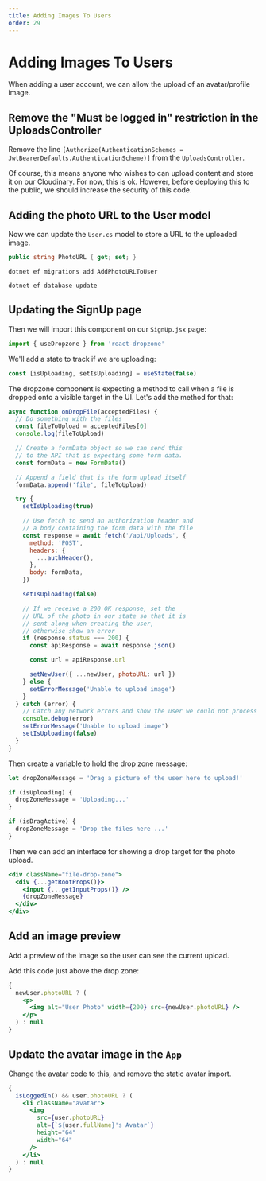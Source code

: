 ```yaml
---
title: Adding Images To Users
order: 29
---
```


# Adding Images To Users

When adding a user account, we can allow the upload of an avatar/profile image.

## Remove the "Must be logged in" restriction in the UploadsController

Remove the line
`[Authorize(AuthenticationSchemes = JwtBearerDefaults.AuthenticationScheme)]`
from the `UploadsController`.

Of course, this means anyone who wishes to can upload content and store it on
our Cloudinary. For now, this is ok. However, before deploying this to the
public, we should increase the security of this code.

## Adding the photo URL to the User model

Now we can update the `User.cs` model to store a URL to the uploaded image.

```csharp
public string PhotoURL { get; set; }
```

```shell
dotnet ef migrations add AddPhotoURLToUser
```

```shell
dotnet ef database update
```

## Updating the SignUp page

Then we will import this component on our `SignUp.jsx` page:

```javascript
import { useDropzone } from 'react-dropzone'
```

We'll add a state to track if we are uploading:

```javascript
const [isUploading, setIsUploading] = useState(false)
```

The dropzone component is expecting a method to call when a file is dropped onto
a visible target in the UI. Let's add the method for that:

```javascript
async function onDropFile(acceptedFiles) {
  // Do something with the files
  const fileToUpload = acceptedFiles[0]
  console.log(fileToUpload)

  // Create a formData object so we can send this
  // to the API that is expecting some form data.
  const formData = new FormData()

  // Append a field that is the form upload itself
  formData.append('file', fileToUpload)

  try {
    setIsUploading(true)

    // Use fetch to send an authorization header and
    // a body containing the form data with the file
    const response = await fetch('/api/Uploads', {
      method: 'POST',
      headers: {
        ...authHeader(),
      },
      body: formData,
    })

    setIsUploading(false)

    // If we receive a 200 OK response, set the
    // URL of the photo in our state so that it is
    // sent along when creating the user,
    // otherwise show an error
    if (response.status === 200) {
      const apiResponse = await response.json()

      const url = apiResponse.url

      setNewUser({ ...newUser, photoURL: url })
    } else {
      setErrorMessage('Unable to upload image')
    }
  } catch (error) {
    // Catch any network errors and show the user we could not process their upload
    console.debug(error)
    setErrorMessage('Unable to upload image')
    setIsUploading(false)
  }
}
```

Then create a variable to hold the drop zone message:

```javascript
let dropZoneMessage = 'Drag a picture of the user here to upload!'

if (isUploading) {
  dropZoneMessage = 'Uploading...'
}

if (isDragActive) {
  dropZoneMessage = 'Drop the files here ...'
}
```

Then we can add an interface for showing a drop target for the photo upload.

```jsx
<div className="file-drop-zone">
  <div {...getRootProps()}>
    <input {...getInputProps()} />
    {dropZoneMessage}
  </div>
</div>
```

## Add an image preview

Add a preview of the image so the user can see the current upload.

Add this code just above the drop zone:

```jsx
{
  newUser.photoURL ? (
    <p>
      <img alt="User Photo" width={200} src={newUser.photoURL} />
    </p>
  ) : null
}
```

## Update the avatar image in the `App`

Change the avatar code to this, and remove the static avatar import.

```jsx
{
  isLoggedIn() && user.photoURL ? (
    <li className="avatar">
      <img
        src={user.photoURL}
        alt={`${user.fullName}'s Avatar`}
        height="64"
        width="64"
      />
    </li>
  ) : null
}
```

<GithubCommitViewer repo="suncoast-devs/TacoTuesday" commit="272ff13148267773004bdf444348b1e2496226ce"/>
